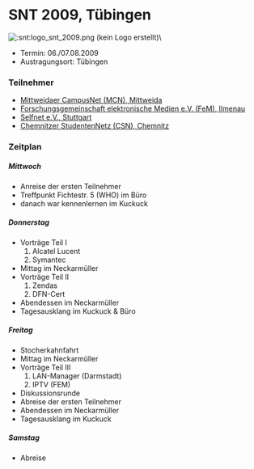 # SNT 2009, Tübingen

![:snt:logo_snt_2009.png (kein Logo erstellt)](/snt/logo_snt_2009.png)\

-   Termin: 06./07.08.2009
-   Austragungsort: Tübingen

### Teilnehmer

-   [Mittweidaer CampusNet (MCN), Mittweida](../Networks/mittweida_mcn.md)
-   [Forschungsgemeinschaft elektronische Medien e.V. (FeM), Ilmenau](../Networks/ilmenau_fem.md)
-   [Selfnet e.V., Stuttgart](../Networks/stuttgart_selfnet.md)
-   [Chemnitzer StudentenNetz (CSN), Chemnitz](../Networks/chemnitz_csn.md)

### Zeitplan

##### Mittwoch

-   Anreise der ersten Teilnehmer
-   Treffpunkt Fichtestr. 5 (WHO) im Büro
-   danach war kennenlernen im Kuckuck

##### Donnerstag

-   Vorträge Teil I
    1.  Alcatel Lucent
    2.  Symantec
-   Mittag im Neckarmüller
-   Vorträge Teil II
    1.  Zendas
    2.  DFN-Cert
-   Abendessen im Neckarmüller
-   Tagesausklang im Kuckuck & Büro

##### Freitag

-   Stocherkahnfahrt
-   Mittag im Neckarmüller
-   Vorträge Teil III
    1.  LAN-Manager (Darmstadt)
    2.  IPTV (FEM)
-   Diskussionsrunde
-   Abreise der ersten Teilnehmer
-   Abendessen im Neckarmüller
-   Tagesausklang im Kuckuck

##### Samstag

-   Abreise


